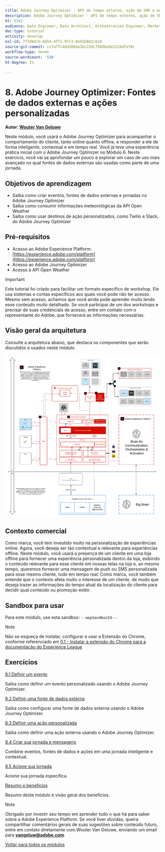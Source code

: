 ```yaml
---
title: Adobe Journey Optimizer - API de tempo externo, ação de SMS e muito mais
description: Adobe Journey Optimizer - API de tempo externo, ação de SMS e muito mais
kt: 5342
audience: Data Engineer, Data Architect, Orchestration Engineer, Marketer
doc-type: tutorial
activity: develop
exl-id: 7f3d6dcb-845d-4ff1-97c3-8e93b8d2c624
source-git-commit: cc7a77c4dd380ae1bc23dc75608e8e2224dfe78c
workflow-type: tm+mt
source-wordcount: '536'
ht-degree: 1%

---
```


# 8. Adobe Journey Optimizer: Fontes de dados externas e ações personalizadas

**Autor: [Wouter Van Geluwe](https://www.linkedin.com/in/woutervangeluwe/)**

Neste módulo, você usará o Adobe Journey Optimizer para acompanhar o comportamento do cliente, tanto online quanto offline, e responder a ele de forma inteligente, contextual e em tempo real. Você já teve uma experiência prática inicial com o Adobe Journey Optimizer no Módulo 6. Neste exercício, você vai se aprofundar um pouco e explorar um caso de uso mais avançado no qual fontes de dados externas são usadas como parte de uma jornada.

## Objetivos de aprendizagem

- Saiba como criar eventos, fontes de dados externas e jornadas no Adobe Journey Optimizer
- Saiba como consumir informações meteorológicas da API Open Weather
- Saiba como usar destinos de ação personalizados, como Twilio e Slack, do Adobe Journey Optimizer

## Pré-requisitos

- Acesso ao Adobe Experience Platform: [https://experience.adobe.com/platform](https://experience.adobe.com/platform)
- Acesso ao Adobe Journey Optimizer
- Acesso à API Open Weather

>[!IMPORTANT]
>
>Este tutorial foi criado para facilitar um formato específico de workshop. Ele usa sistemas e contas específicos aos quais você pode não ter acesso. Mesmo sem acesso, achamos que você ainda pode aprender muito lendo esse conteúdo muito detalhado. Se você participar de um dos workshops e precisar de suas credenciais de acesso, entre em contato com o representante do Adobe, que fornecerá as informações necessárias.

## Visão geral da arquitetura

Consulte a arquitetura abaixo, que destaca os componentes que serão discutidos e usados neste módulo.

![Visão geral da arquitetura](../../assets/images/architecturem12.png)

## Contexto comercial

Como marca, você tem investido muito na personalização de experiências online. Agora, você deseja ser tão contextual e relevante para experiências offline.
Neste módulo, você usará a presença de um cliente em uma loja offline para fornecer uma experiência personalizada dentro da loja, exibindo o conteúdo relevante para esse cliente em nossas telas na loja e, ao mesmo tempo, queremos fornecer uma mensagem de push ou SMS personalizada para esse mesmo cliente, tudo em tempo real.
Como marca, você também entende que o contexto afeta muito o interesse de um cliente, de modo que deseja trazer as informações do tempo atual da localização do cliente para decidir qual conteúdo ou promoção exibir.

## Sandbox para usar

Para este módulo, use esta sandbox: `--aepSandboxId--`.

>[!NOTE]
>
>Não se esqueça de instalar, configurar e usar a Extensão do Chrome, conforme referenciado em [0.1 - Instalar a extensão do Chrome para a documentação do Experience League](../module0/ex1.md)

## Exercícios

[8.1 Definir um evento](./ex1.md)

Saiba como definir um evento personalizado usando o Adobe Journey Optimizer.

[8.2 Definir uma fonte de dados externa](./ex2.md)

Saiba como configurar uma fonte de dados externa usando o Adobe Journey Optimizer.

[8.3 Definir uma ação personalizada](./ex3.md)

Saiba como definir uma ação externa usando o Adobe Journey Optimizer.

[8.4 Criar sua jornada e mensagens](./ex4.md)

Combine eventos, fontes de dados e ações em uma jornada inteligente e contextual.

[8.5 Acione sua jornada](./ex5.md)

Acione sua jornada específica.

[Resumo e benefícios](./summary.md)

Resumo deste módulo e visão geral dos benefícios.

>[!NOTE]
>
>Obrigado por investir seu tempo em aprender tudo o que há para saber sobre a Adobe Experience Platform. Se você tiver dúvidas, queira compartilhar comentários gerais de suas sugestões sobre conteúdo futuro, entre em contato diretamente com Wouter Van Geluwe, enviando um email para **vangeluw@adobe.com**.

[Voltar para todos os módulos](../../overview.md)

